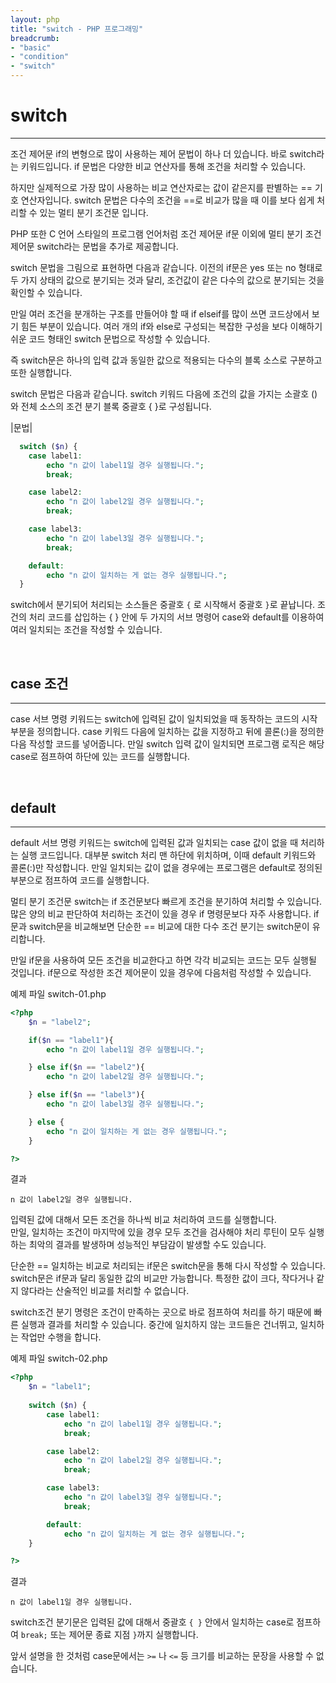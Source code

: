 ```yaml
---
layout: php
title: "switch - PHP 프로그래밍"
breadcrumb:
- "basic"
- "condition"
- "switch"
---
```


# switch
---
조건 제어문 if의 변형으로 많이 사용하는 제어 문법이 하나 더 있습니다. 바로 switch라는 키워드입니다. 
if 문법은 다양한 비교 연산자를 통해 조건을 처리할 수 있습니다.  

하지만 실제적으로 가장 많이 사용하는 비교 연산자로는 값이 같은지를 판별하는 == 기호 연산자입니다. 
switch 문법은 다수의 조건을 ==로 비교가 많을 때 이를 보다 쉽게 처리할 수 있는 멀티 분기 조건문 입니다.  

PHP 또한 C 언어 스타일의 프로그램 언어처럼 조건 제어문 if문 이외에 멀티 분기 조건 제어문 switch라는 문법을 추가로 제공합니다.  

switch 문법을 그림으로 표현하면 다음과 같습니다. 
이전의 if문은 yes 또는 no 형태로 두 가지 상태의 값으로 분기되는 것과 달리, 조건값이 같은 다수의 값으로 분기되는 것을 확인할 수 있습니다. 

만일 여러 조건을 분개하는 구조를 만들어야 할 때 if elseif를 많이 쓰면 코드상에서 보기 힘든 부분이 있습니다. 
여러 개의 if와 else로 구성되는 복잡한 구성을 보다 이해하기 쉬운 코드 형태인 switch 문법으로 작성할 수 있습니다.  

즉 switch문은 하나의 입력 값과 동일한 값으로 적용되는 다수의 블록 소스로 구분하고 또한 실행합니다.  

switch 문법은 다음과 같습니다. switch 키워드 다음에 조건의 값을 가지는 소괄호 ()와 전체 소스의 조건 분기 블록 중괄호 { }로 구성됩니다.  

|문법|
```php
  switch ($n) {
	case label1:
		echo "n 값이 label1일 경우 실행됩니다.";
		break;

	case label2:
		echo "n 값이 label2일 경우 실행됩니다.";
		break;

	case label3:
		echo "n 값이 label3일 경우 실행됩니다.";
		break;

	default:
		echo "n 값이 일치하는 게 없는 경우 실행됩니다.";
  }
```

switch에서 분기되어 처리되는 소스들은 중괄호 `{` 로 시작해서 중괄호 `}`로 끝납니다. 
조건의 처리 코드를 삽입하는 { } 안에 두 가지의 서브 명령어 case와 default를 이용하여 여러 일치되는 조건을 작성할 수 있습니다.  

<br>

## case 조건  
---
case 서브 명령 키워드는 switch에 입력된 값이 일치되었을 때 동작하는 코드의 시작 부분을 정의합니다. 
case 키워드 다음에 일치하는 값을 지정하고 뒤에 콜론(:)을 정의한 다음 작성할 코드를 넣어줍니다. 
만일 switch 입력 값이 일치되면 프로그램 로직은 해당 case로 점프하여 하단에 있는 코드를 실행합니다.  

<br>

## default  
---
default 서브 명령 키워드는 switch에 입력된 값과 일치되는 case 값이 없을 때 처리하는 실행 코드입니다. 
대부분 switch 처리 맨 하단에 위치하며, 이때 default 키워드와 콜론(:)만 작성합니다. 
만일 일치되는 값이 없을 경우에는 프로그램은 default로 정의된 부분으로 점프하여 코드를 실행합니다.  

멀티 분기 조건문 switch는 if 조건문보다 빠르게 조건을 분기하여 처리할 수 있습니다. 
많은 양의 비교 판단하여 처리하는 조건이 있을 경우 if 명령문보다 자주 사용합니다. 
if문과 switch문을 비교해보면 단순한 == 비교에 대한 다수 조건 분기는 switch문이 유리합니다.  

만일 if문을 사용하여 모든 조건을 비교한다고 하면 각각 비교되는 코드는 모두 실행될 것입니다. 
if문으로 작성한 조건 제어문이 있을 경우에 다음처럼 작성할 수 있습니다.  

예제 파일 switch-01.php
```php
<?php
	$n = "label2";

	if($n == "label1"){
    	echo "n 값이 label1일 경우 실행됩니다.";

	} else if($n == "label2"){
    	echo "n 값이 label2일 경우 실행됩니다.";

	} else if($n == "label3"){
		echo "n 값이 label3일 경우 실행됩니다.";

	} else {
		echo "n 값이 일치하는 게 없는 경우 실행됩니다.";
	}

?>
```

결과
```
n 값이 label2일 경우 실행됩니다.
```

입력된 값에 대해서 모든 조건을 하나씩 비교 처리하여 코드를 실행합니다.  
만일, 일치하는 조건이 마지막에 있을 경우 모두 조건을 검사해야 처리 루틴이 모두 실행하는 최악의 결과를 발생하며 성능적인 부담감이 발생할 수도 있습니다.  

단순한 == 일치하는 비교로 처리되는 if문은 switch문을 통해 다시 작성할 수 있습니다. 
switch문은 if문과 달리 동일한 값의 비교만 가능합니다. 특정한 값이 크다, 작다거나 같지 않다라는 산술적인 비교를 처리할 수 없습니다.  


switch조건 분기 명령은 조건이 만족하는 곳으로 바로 점프하여 처리를 하기 때문에 빠른 실행과 결과를 처리할 수 있습니다. 
중간에 일치하지 않는 코드들은 건너뛰고, 일치하는 작업만 수행을 합니다.  

예제 파일 switch-02.php
```php
<?php
	$n = "label1";
	
	switch ($n) {
    	case label1:
      		echo "n 값이 label1일 경우 실행됩니다.";
    		break;

    	case label2:
      		echo "n 값이 label2일 경우 실행됩니다.";
    		break;

    	case label3:
      		echo "n 값이 label3일 경우 실행됩니다.";
    		break;

    	default:
      		echo "n 값이 일치하는 게 없는 경우 실행됩니다.";
	}

?>
```

결과
```
n 값이 label1일 경우 실행됩니다.
```

switch조건 분기문은 입력된 값에 대해서 중괄호 `{ }` 안에서 일치하는 case로 점프하여 `break;` 또는 제어문 종료 지점 `}`까지 실행합니다.  

앞서 설명을 한 것처럼 case문에서는  `>=` 나 `<=` 등 크기를 비교하는 문장을 사용할 수 없습니다.  


<br>